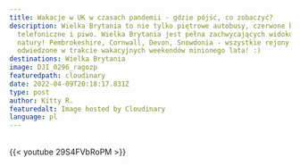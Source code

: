 ```yaml
---
title: Wakacje w UK w czasach pandemii - gdzie pójść, co zobaczyć?
description: Wielka Brytania to nie tylko piętrowe autobusy, czerwone budki
  telefoniczne i piwo. Wielka Brytania jest pełna zachwycających widoków i
  natury! Pembrokeshire, Cornwall, Devon, Snowdonia - wszystkie rejony
  odwiedzone w trakcie wakacyjnych weekendów minionego lata! :)
destinations: Wielka Brytania
image: DJI_0296_ragozp
featuredpath: cloudinary
date: 2022-04-09T20:18:17.831Z
type: post
author: Kitty R.
featuredalt: Image hosted by Cloudinary
language: pl
---
```

<br>{{< youtube 29S4FVbRoPM >}}</br>